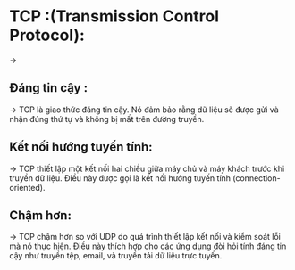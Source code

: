 # TCP :(Transmission Control Protocol):
->
## Đáng tin cậy : 
-> TCP là giao thức đáng tin cậy. Nó đảm bảo rằng dữ liệu sẽ được gửi và nhận đúng thứ tự và không bị mất trên đường truyền.
## Kết nối hướng tuyến tính: 
-> TCP thiết lập một kết nối hai chiều giữa máy chủ và máy khách trước khi truyền dữ liệu. Điều này được gọi là kết nối hướng tuyến tính (connection-oriented).
## Chậm hơn: 
-> TCP chậm hơn so với UDP do quá trình thiết lập kết nối và kiểm soát lỗi mà nó thực hiện. Điều này thích hợp cho các ứng dụng đòi hỏi tính đáng tin cậy như truyền tệp, email, và truyền tải dữ liệu trực tuyến.
